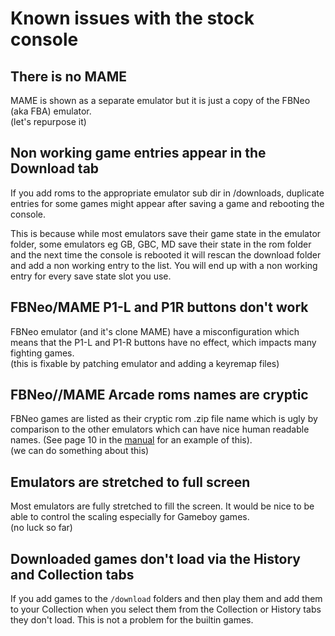 # Known issues with the stock console


## There is no MAME
MAME is shown as a separate emulator but it is just a copy of the FBNeo (aka FBA) emulator.  
(let's repurpose it)


## Non working game entries appear in the Download tab
If you add roms to the appropriate emulator sub dir in /downloads, duplicate entries for some games might appear after saving a game and rebooting the console.

This is because while most emulators save their game state in the emulator folder, some emulators eg GB, GBC, MD save their state in the rom folder and the next time the console is rebooted it will rescan the download folder and add a non working entry to the list. You will end up with a non working entry for every save state slot you use.


## FBNeo/MAME P1-L and P1R buttons don't work
FBNeo emulator (and it's clone MAME) have a misconfiguration which means that the P1-L and P1-R buttons have no effect, which impacts many fighting games.  
(this is fixable by patching emulator and adding a keyremap files)


## FBNeo//MAME Arcade roms names are cryptic
FBNeo games are listed as their cryptic rom .zip file name which is ugly by comparison to the other emulators which can have nice human readable names. (See page 10 in the [manual](https://media.jaycar.com.au/product/resources/GT4286_manualMain_130153.pdf) for an example of this).  
(we can do something about this)


## Emulators are stretched to full screen
Most emulators are fully stretched to fill the screen. It would be nice to be able to control the scaling especially for Gameboy games.  
(no luck so far)


## Downloaded games don't load via the History and Collection tabs
If you add games to the ```/download``` folders and then play them and add them to your Collection when you select them from the Collection or History tabs they don't load. This is not a problem for the builtin games.